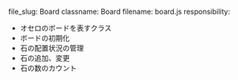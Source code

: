 file_slug: Board
classname: Board
filename: board.js
responsibility:
  - オセロのボードを表すクラス
  - ボードの初期化
  - 石の配置状況の管理
  - 石の追加、変更
  - 石の数のカウント
